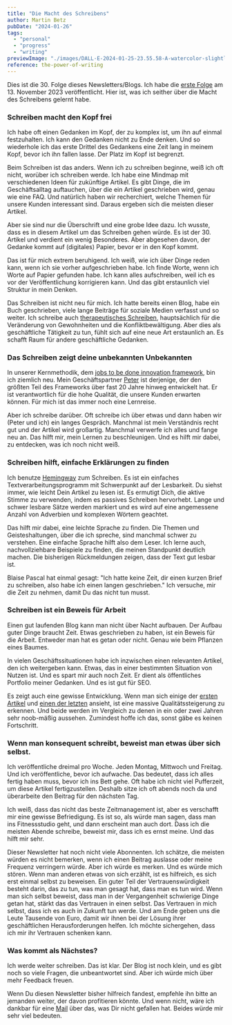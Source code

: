 ```yaml
---
title: "Die Macht des Schreibens"
author: Martin Betz
pubDate: "2024-01-26"
tags:
  - "personal"
  - "progress"
  - "writing"
previewImage: "./images/DALL·E-2024-01-25-23.55.58-A-watercolor-slightly-geometric-styled-painting-depicting-a-man-in-his-thirties-wearing-a-hoodie-sitting-at-his-desk-at-night-writing-a-newsletter-.png"
reference: the-power-of-writing
---
```


Dies ist die 30. Folge dieses Newsletters/Blogs. Ich habe die [erste Folge](/blog/wo-soll-man-anfangen-wenn-das-geschaeft-nicht-laeuft/) am 13. November 2023 veröffentlicht. Hier ist, was ich seither über die Macht des Schreibens gelernt habe.

### Schreiben macht den Kopf frei

Ich habe oft einen Gedanken im Kopf, der zu komplex ist, um ihn auf einmal festzuhalten. Ich kann den Gedanken nicht zu Ende denken. Und so wiederhole ich das erste Drittel des Gedankens eine Zeit lang in meinem Kopf, bevor ich ihn fallen lasse. Der Platz im Kopf ist begrenzt.

Beim Schreiben ist das anders. Wenn ich zu schreiben beginne, weiß ich oft nicht, worüber ich schreiben werde. Ich habe eine Mindmap mit verschiedenen Ideen für zukünftige Artikel. Es gibt Dinge, die im Geschäftsalltag auftauchen, über die ein Artikel geschrieben wird, genau wie eine FAQ. Und natürlich haben wir recherchiert, welche Themen für unsere Kunden interessant sind. Daraus ergeben sich die meisten dieser Artikel.

Aber sie sind nur die Überschrift und eine grobe Idee dazu. Ich wusste, dass es in diesem Artikel um das Schreiben gehen würde. Es ist der 30. Artikel und verdient ein wenig Besonderes. Aber abgesehen davon, der Gedanke kommt auf (digitales) Papier, bevor er in den Kopf kommt.

Das ist für mich extrem beruhigend. Ich weiß, wie ich über Dinge reden kann, wenn ich sie vorher aufgeschrieben habe. Ich finde Worte, wenn ich Worte auf Papier gefunden habe. Ich kann alles aufschreiben, weil ich es vor der Veröffentlichung korrigieren kann. Und das gibt erstaunlich viel Struktur in mein Denken.

Das Schreiben ist nicht neu für mich. Ich hatte bereits einen Blog, habe ein Buch geschrieben, viele lange Beiträge für soziale Medien verfasst und so weiter. Ich schreibe auch [therapeutisches Schreiben](https://www.youtube.com/watch?v=wAZn9dF3XTo&ab_channel=AndrewHuberman), hauptsächlich für die Veränderung von Gewohnheiten und die Konfliktbewältigung. Aber dies als geschäftliche Tätigkeit zu tun, fühlt sich auf eine neue Art erstaunlich an. Es schafft Raum für andere geschäftliche Gedanken.

### Das Schreiben zeigt deine unbekannten Unbekannten

In unserer Kernmethodik, dem [jobs to be done innovation framework](/blog/understanding-the-jobs-to-be-done-perspective/), bin ich ziemlich neu. Mein Geschäftspartner [Peter](https://www.linkedin.com/in/peterrochel/) ist derjenige, der den größten Teil des Frameworks über fast 20 Jahre hinweg entwickelt hat. Er ist verantwortlich für die hohe Qualität, die unsere Kunden erwarten können. Für mich ist das immer noch eine Lernreise.

Aber ich schreibe darüber. Oft schreibe ich über etwas und dann haben wir (Peter und ich) ein langes Gespräch. Manchmal ist mein Verständnis recht gut und der Artikel wird großartig. Manchmal verwerfe ich alles und fange neu an. Das hilft mir, mein Lernen zu beschleunigen. Und es hilft mir dabei, zu entdecken, was ich noch nicht weiß.

### Schreiben hilft, einfache Erklärungen zu finden

Ich benutze [Hemingway](https://hemingwayapp.com/) zum Schreiben. Es ist ein einfaches Textverarbeitungsprogramm mit Schwerpunkt auf der Lesbarkeit. Du siehst immer, wie leicht Dein Artikel zu lesen ist. Es ermutigt Dich, die aktive Stimme zu verwenden, indem es passives Schreiben hervorhebt. Lange und schwer lesbare Sätze werden markiert und es wird auf eine angemessene Anzahl von Adverbien und komplexen Wörtern geachtet.

Das hilft mir dabei, eine leichte Sprache zu finden. Die Themen und Geisteshaltungen, über die ich spreche, sind manchmal schwer zu verstehen. Eine einfache Sprache hilft also dem Leser. Ich lerne auch, nachvollziehbare Beispiele zu finden, die meinen Standpunkt deutlich machen. Die bisherigen Rückmeldungen zeigen, dass der Text gut lesbar ist.

Blaise Pascal hat einmal gesagt: "Ich hatte keine Zeit, dir einen kurzen Brief zu schreiben, also habe ich einen langen geschrieben." Ich versuche, mir die Zeit zu nehmen, damit Du das nicht tun musst.

### Schreiben ist ein Beweis für Arbeit

Einen gut laufenden Blog kann man nicht über Nacht aufbauen. Der Aufbau guter Dinge braucht Zeit. Etwas geschrieben zu haben, ist ein Beweis für die Arbeit. Entweder man hat es getan oder nicht. Genau wie beim Pflanzen eines Baumes.

In vielen Geschäftssituationen habe ich inzwischen einen relevanten Artikel, den ich weitergeben kann. Etwas, das in einer bestimmten Situation von Nutzen ist. Und es spart mir auch noch Zeit. Er dient als öffentliches Portfolio meiner Gedanken. Und es ist gut für SEO.

Es zeigt auch eine gewisse Entwicklung. Wenn man sich einige der [ersten Artikel](/blog/warum-entscheiden-Leute-wie-sie-es-tun/) und [einen der letzten](/blog/wie-vermeiden-Kunden-versuchen-die-preise-nach-unten-zu-verhandeln/) ansieht, ist eine massive Qualitätssteigerung zu erkennen. Und beide werden im Vergleich zu denen in ein oder zwei Jahren sehr noob-mäßig aussehen. Zumindest hoffe ich das, sonst gäbe es keinen Fortschritt.

### Wenn man konsequent schreibt, beweist man etwas über sich selbst.

Ich veröffentliche dreimal pro Woche. Jeden Montag, Mittwoch und Freitag. Und ich veröffentliche, bevor ich aufwache. Das bedeutet, dass ich alles fertig haben muss, bevor ich ins Bett gehe. Oft habe ich nicht viel Pufferzeit, um diese Artikel fertigzustellen. Deshalb sitze ich oft abends noch da und überarbeite den Beitrag für den nächsten Tag.

Ich weiß, dass das nicht das beste Zeitmanagement ist, aber es verschafft mir eine gewisse Befriedigung. Es ist so, als würde man sagen, dass man ins Fitnessstudio geht, und dann erscheint man auch dort. Dass ich die meisten Abende schreibe, beweist mir, dass ich es ernst meine. Und das hilft mir sehr.

Dieser Newsletter hat noch nicht viele Abonnenten. Ich schätze, die meisten würden es nicht bemerken, wenn ich einen Beitrag auslasse oder meine Frequenz verringern würde. Aber ich würde es merken. Und es würde mich stören. Wenn man anderen etwas von sich erzählt, ist es hilfreich, es sich erst einmal selbst zu beweisen. Ein guter Teil der Vertrauenswürdigkeit besteht darin, das zu tun, was man gesagt hat, dass man es tun wird. Wenn man sich selbst beweist, dass man in der Vergangenheit schwierige Dinge getan hat, stärkt das das Vertrauen in einen selbst. Das Vertrauen in mich selbst, dass ich es auch in Zukunft tun werde. Und am Ende geben uns die Leute Tausende von Euro, damit wir ihnen bei der Lösung ihrer geschäftlichen Herausforderungen helfen. Ich möchte sichergehen, dass ich mir ihr Vertrauen schenken kann.

### Was kommt als Nächstes?

Ich werde weiter schreiben. Das ist klar. Der Blog ist noch klein, und es gibt noch so viele Fragen, die unbeantwortet sind. Aber ich würde mich über mehr Feedback freuen.

Wenn Du diesen Newsletter bisher hilfreich fandest, empfehle ihn bitte an jemanden weiter, der davon profitieren könnte. Und wenn nicht, wäre ich dankbar für eine [Mail](mailto:newsletter@utxo.solutions) über das, was Dir nicht gefallen hat. Beides würde mir sehr viel bedeuten.